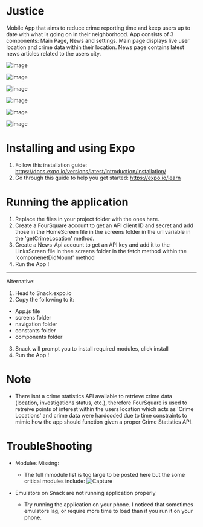 # Justice
Mobile App that aims to reduce crime reporting time and keep users up to date with what is going on in their neighborhood. App consists of 3 components: Main Page,  News and settings. Main page displays live user location and crime data within their location. News page contains latest news articles related to the users city.

   ![image](https://user-images.githubusercontent.com/42480955/57582040-da5bfa00-7474-11e9-9db5-8d52e7262bf6.png)

   ![image](https://user-images.githubusercontent.com/42480955/57582071-3161cf00-7475-11e9-9c2f-531cf2504d4f.png)
   
   ![image](https://user-images.githubusercontent.com/42480955/57582111-9b7a7400-7475-11e9-9a78-9dca698fdcf1.png)

   ![image](https://user-images.githubusercontent.com/42480955/57582074-4179ae80-7475-11e9-8e99-d4fc1f30400e.png)

   ![image](https://user-images.githubusercontent.com/42480955/57582077-4c344380-7475-11e9-9512-2fbb97a76167.png)

   ![image](https://user-images.githubusercontent.com/42480955/57582085-5a825f80-7475-11e9-8698-982ab5406065.png)


# Installing and using Expo
1. Follow this installation guide: https://docs.expo.io/versions/latest/introduction/installation/
2. Go through this guide to help you get started: https://expo.io/learn

# Running the application
1. Replace the files in your project folder with the ones here. 
2. Create a FourSquare account to get an API client ID and secret and add those in the HomeScreen file in the screens folder in the url variable in the 'getCrimeLocation' method.
3. Create a News-Api account to get an API key and add it to the LinksScreen file in thee screens folder in the fetch method within the 'componenetDidMount' method
4. Run the App !
------------------------------------------
Alternative:
1. Head to Snack.expo.io
2. Copy the following to it:
  - App.js file
  - screens folder
  - navigation folder
  - constants folder
  - components folder
3. Snack will prompt you to install required modules, click install
4. Run the App !

# Note
- There isnt a crime statistics API available to retrieve crime data (location, investigations status, etc.), therefore FourSquare is used to retreive points of interest within the users location which acts as 'Crime Locations' and crime data were hardcoded due to time constraints to mimic how the app should function given a proper Crime Statistics API.
  


# TroubleShooting
- Modules Missing:
  - The full mmodule list is too large to be posted here but the some critical modules include: 
  ![Capture](https://user-images.githubusercontent.com/42480955/57581969-12af0880-7474-11e9-9c12-7695b8a7f503.PNG)

- Emulators on Snack are not running application properly
  - Try running the application on your phone. I noticed that sometimes emulators lag, or require more time to load than if you run it on your phone.

  

